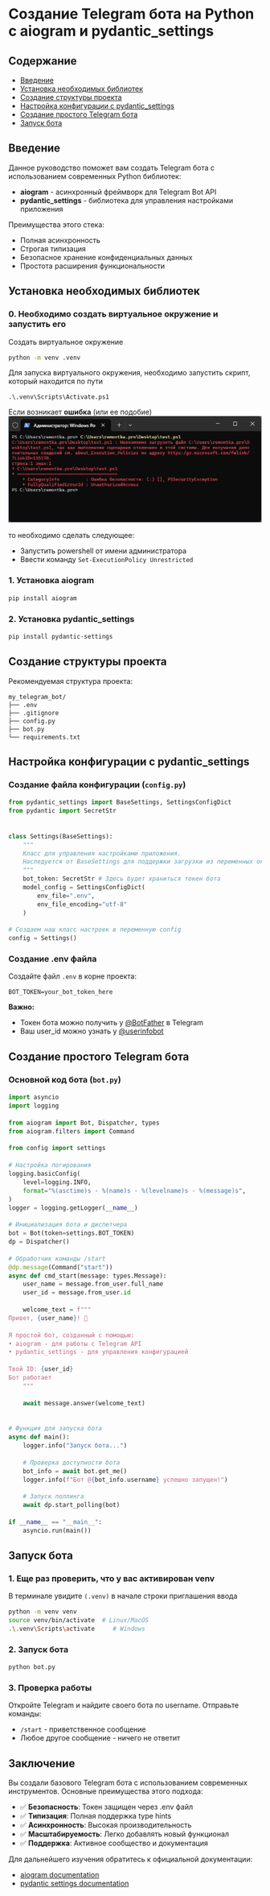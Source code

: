 # Создание Telegram бота на Python с aiogram и pydantic_settings

## Содержание
- [Введение](#введение)
- [Установка необходимых библиотек](#установка-необходимых-библиотек)
- [Создание структуры проекта](#создание-структуры-проекта)
- [Настройка конфигурации с pydantic_settings](#настройка-конфигурации-с-pydantic_settings)
- [Создание простого Telegram бота](#создание-простого-telegram-бота)
- [Запуск бота](#запуск-бота)

## Введение

Данное руководство поможет вам создать Telegram бота с использованием современных Python библиотек:
- **aiogram** - асинхронный фреймворк для Telegram Bot API 
- **pydantic_settings** - библиотека для управления настройками приложения 

Преимущества этого стека:
- Полная асинхронность 
- Строгая типизация 
- Безопасное хранение конфиденциальных данных 
- Простота расширения функциональности

## Установка необходимых библиотек

### 0. Необходимо создать виртуальное окружение и запустить его

Создать виртуальное окружение
```bash
python -m venv .venv
```

Для запуска виртуального окружения, необходимо запустить скрипт, который находится по пути
```
.\.venv\Scripts\Activate.ps1
```
Если возникает **ошибка** (или ее подобие)
![скриншот ошибки политики запуска скриптов](pictures/execution-of-scripts-disabled-powershell-message.png)

то необходимо сделать следующее:

- Запустить powershell от имени администратора
- Ввести команду ```Set-ExecutionPolicy Unrestricted```

### 1. Установка aiogram
```bash
pip install aiogram
```

### 2. Установка pydantic_settings
```bash
pip install pydantic-settings
```

## Создание структуры проекта

Рекомендуемая структура проекта:
```
my_telegram_bot/
├── .env
├── .gitignore
├── config.py
├── bot.py
└── requirements.txt
```

## Настройка конфигурации с pydantic_settings

### Создание файла конфигурации (`config.py`)

```python
from pydantic_settings import BaseSettings, SettingsConfigDict
from pydantic import SecretStr


class Settings(BaseSettings):
    """
    Класс для управления настройками приложения.
    Наследуется от BaseSettings для поддержки загрузки из переменных окружения.
    """
    bot_token: SecretStr # Здесь будет храниться токен бота
    model_config = SettingsConfigDict(
        env_file=".env",
        env_file_encoding="utf-8"
    )

# Создаем наш класс настроек в переменную config
config = Settings()
```

### Создание .env файла

Создайте файл `.env` в корне проекта:
```env
BOT_TOKEN=your_bot_token_here
```

**Важно:** 
- Токен бота можно получить у [@BotFather](https://t.me/BotFather) в Telegram
- Ваш user_id можно узнать у [@userinfobot](https://t.me/userinfobot)

## Создание простого Telegram бота

### Основной код бота (`bot.py`)

```python
import asyncio
import logging

from aiogram import Bot, Dispatcher, types
from aiogram.filters import Command

from config import settings

# Настройка логирования
logging.basicConfig(
    level=logging.INFO,
    format="%(asctime)s - %(name)s - %(levelname)s - %(message)s",
)
logger = logging.getLogger(__name__)

# Инициализация бота и диспетчера
bot = Bot(token=settings.BOT_TOKEN)
dp = Dispatcher()

# Обработчик команды /start
@dp.message(Command("start"))
async def cmd_start(message: types.Message):
    user_name = message.from_user.full_name
    user_id = message.from_user.id
    
    welcome_text = f"""
Привет, {user_name}! 👋

Я простой бот, созданный с помощью:
• aiogram - для работы с Telegram API
• pydantic_settings - для управления конфигурацией

Твой ID: {user_id}
Бот работает
    """
    
    await message.answer(welcome_text)


# Функция для запуска бота
async def main():
    logger.info("Запуск бота...")
    
    # Проверка доступности бота
    bot_info = await bot.get_me()
    logger.info(f"Бот @{bot_info.username} успешно запущен!")
    
    # Запуск поллинга
    await dp.start_polling(bot)

if __name__ == "__main__":
    asyncio.run(main())
```

## Запуск бота

### 1. Еще раз проверить, что у вас активирован venv

В терминале увидите `(.venv)` в начале строки приглашения ввода
```bash
python -m venv venv
source venv/bin/activate  # Linux/MacOS
.\.venv\Scripts\activate     # Windows
```

### 2. Запуск бота
```bash
python bot.py
```

### 3. Проверка работы
Откройте Telegram и найдите своего бота по username. Отправьте команды:
- `/start` - приветственное сообщение
- Любое другое сообщение - ничего не ответит

## Заключение

Вы создали базового Telegram бота с использованием современных инструментов. Основные преимущества этого подхода:

- ✅ **Безопасность**: Токен защищен через .env файл 
- ✅ **Типизация**: Полная поддержка type hints 
- ✅ **Асинхронность**: Высокая производительность 
- ✅ **Масштабируемость**: Легко добавлять новый функционал
- ✅ **Поддержка**: Активное сообщество и документация

Для дальнейшего изучения обратитесь к официальной документации:
- [aiogram documentation](https://docs.aiogram.dev/)
- [pydantic settings documentation](https://docs.pydantic.dev/latest/concepts/pydantic_settings/)
